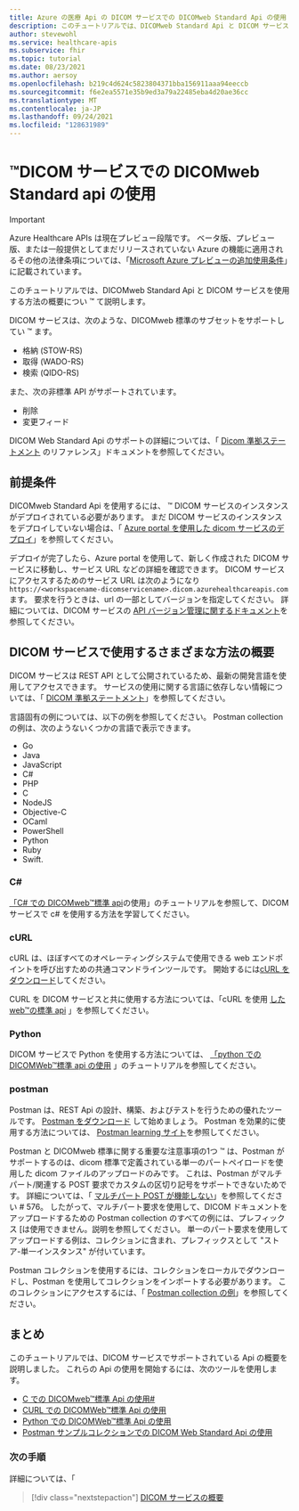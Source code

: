 ```yaml
---
title: Azure の医療 Api の DICOM サービスでの DICOMweb Standard Api の使用
description: このチュートリアルでは、DICOMweb Standard Api と DICOM サービスを使用する方法について説明します。
author: stevewohl
ms.service: healthcare-apis
ms.subservice: fhir
ms.topic: tutorial
ms.date: 08/23/2021
ms.author: aersoy
ms.openlocfilehash: b219c4d624c5823804371bba156911aaa94eeccb
ms.sourcegitcommit: f6e2ea5571e35b9ed3a79a22485eba4d20ae36cc
ms.translationtype: MT
ms.contentlocale: ja-JP
ms.lasthandoff: 09/24/2021
ms.locfileid: "128631989"
---
```

# <a name="using-dicomwebtradestandard-apis-with-dicom-services"></a>&trade;DICOM サービスでの DICOMweb Standard api の使用

> [!IMPORTANT]
> Azure Healthcare APIs は現在プレビュー段階です。 ベータ版、プレビュー版、または一般提供としてまだリリースされていない Azure の機能に適用されるその他の法律条項については、「[Microsoft Azure プレビューの追加使用条件](https://azure.microsoft.com/support/legal/preview-supplemental-terms/)」に記載されています。

このチュートリアルでは、DICOMweb Standard Api と DICOM サービスを使用する方法の概要につい &trade; て説明します。

DICOM サービスは、次のような、DICOMweb 標準のサブセットをサポートしてい &trade; ます。

* 格納 (STOW-RS)
* 取得 (WADO-RS)
* 検索 (QIDO-RS)

また、次の非標準 API がサポートされています。

* 削除
* 変更フィード

DICOM Web Standard Api のサポートの詳細については、「 [Dicom 準拠ステートメント](dicom-services-conformance-statement.md) のリファレンス」ドキュメントを参照してください。

## <a name="prerequisites"></a>前提条件

DICOMweb Standard Api を使用するには、 &trade; DICOM サービスのインスタンスがデプロイされている必要があります。 まだ DICOM サービスのインスタンスをデプロイしていない場合は、「 [Azure portal を使用した dicom サービスのデプロイ](deploy-dicom-services-in-azure.md)」を参照してください。

デプロイが完了したら、Azure portal を使用して、新しく作成された DICOM サービスに移動し、サービス URL などの詳細を確認できます。 DICOM サービスにアクセスするためのサービス URL は次のようになり ```https://<workspacename-dicomservicename>.dicom.azurehealthcareapis.com``` ます。 要求を行うときは、url の一部としてバージョンを指定してください。 詳細については、DICOM サービスの [API バージョン管理に関するドキュメント](api-versioning-dicom-service.md)を参照してください。

## <a name="overview-of-various-methods-to-use-with-dicom-service"></a>DICOM サービスで使用するさまざまな方法の概要

DICOM サービスは REST API として公開されているため、最新の開発言語を使用してアクセスできます。 サービスの使用に関する言語に依存しない情報については、「 [DICOM 準拠ステートメント](dicom-services-conformance-statement.md)」を参照してください。

言語固有の例については、以下の例を参照してください。 Postman collection の例は、次のようないくつかの言語で表示できます。

* Go 
* Java 
* JavaScript 
* C# 
* PHP 
* C 
* NodeJS
* Objective-C
* OCaml
* PowerShell
* Python
* Ruby 
* Swift.

### <a name="c"></a>C#

[「C# での DICOMweb™標準 api](dicomweb-standard-apis-c-sharp.md)の使用」のチュートリアルを参照して、DICOM サービスで c# を使用する方法を学習してください。

### <a name="curl"></a>cURL

cURL は、ほぼすべてのオペレーティングシステムで使用できる web エンドポイントを呼び出すための共通コマンドラインツールです。 開始するには[cURL をダウンロード](https://curl.haxx.se/download.html)してください。

CURL を DICOM サービスと共に使用する方法については、「cURL を使用 [した web™の標準 api](dicomweb-standard-apis-curl.md) 」を参照してください。

### <a name="python"></a>Python

DICOM サービスで Python を使用する方法については、 [「python での DICOMWeb™標準 api の使用](dicomweb-standard-apis-python.md) 」のチュートリアルを参照してください。

### <a name="postman"></a>postman

Postman は、REST Api の設計、構築、およびテストを行うための優れたツールです。 [Postman をダウンロード](https://www.postman.com/downloads/) して始めましょう。 Postman を効果的に使用する方法については、 [Postman learning サイト](https://learning.postman.com/)を参照してください。

Postman と DICOMweb 標準に関する重要な注意事項の1つ &trade; は、Postman がサポートするのは、dicom 標準で定義されている単一のパートペイロードを使用した dicom ファイルのアップロードのみです。 これは、Postman がマルチパート/関連する POST 要求でカスタムの区切り記号をサポートできないためです。 詳細については、「 [マルチパート POST が機能しない](https://github.com/postmanlabs/postman-app-support/issues/576)」を参照してください # 576。 したがって、マルチパート要求を使用して、DICOM ドキュメントをアップロードするための Postman collection のすべての例には、プレフィックス [は使用できません。説明を参照してください。 単一のパート要求を使用してアップロードする例は、コレクションに含まれ、プレフィックスとして "ストア-単一インスタンス" が付いています。

Postman コレクションを使用するには、コレクションをローカルでダウンロードし、Postman を使用してコレクションをインポートする必要があります。 このコレクションにアクセスするには、「 [Postman collection の例](https://github.com/microsoft/dicom-server/blob/main/docs/resources/Conformance-as-Postman.postman_collection.json)」を参照してください。

## <a name="summary"></a>まとめ

このチュートリアルでは、DICOM サービスでサポートされている Api の概要を説明しました。 これらの Api の使用を開始するには、次のツールを使用します。

- [C での DICOMweb™標準 Api の使用#](dicomweb-standard-apis-c-sharp.md)
- [CURL での DICOMWeb™標準 Api の使用](dicomweb-standard-apis-curl.md)
- [Python での DICOMWeb™標準 Api の使用](dicomweb-standard-apis-python.md)
- [Postman サンプルコレクションでの DICOM Web Standard Api の使用](https://github.com/microsoft/dicom-server/blob/main/docs/resources/Conformance-as-Postman.postman_collection.json)

### <a name="next-steps"></a>次の手順

詳細については、「

>[!div class="nextstepaction"]
>[DICOM サービスの概要](dicom-services-overview.md)
